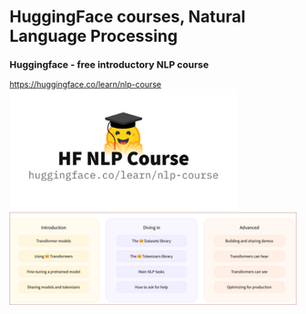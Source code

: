 # HuggingFace courses, Natural Language Processing    

### Huggingface - free introductory NLP course        
https://huggingface.co/learn/nlp-course   
  <img src="./huggingface_nlp.jpg" width=400 align=left alt="huggingface logo" />   
  <img src="./huggingface_chapters.png" width=600 alt="table of chapters" />   


